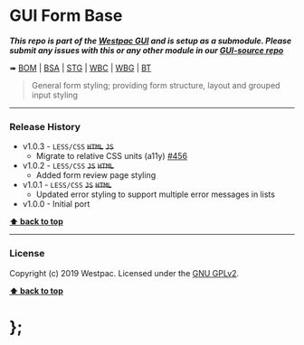GUI Form Base
===========

***This repo is part of the [Westpac GUI](http://gel.westpacgroup.com.au/GUI/) and is setup as a submodule. Please submit any issues with this or any other module in our [GUI-source repo](https://github.com/WestpacCXTeam/GUI-source/issues)***

➠
[BOM](http://westpaccxteam.github.io/GUI-form-base/tests/BOM/) |
[BSA](http://westpaccxteam.github.io/GUI-form-base/tests/BSA/) |
[STG](http://westpaccxteam.github.io/GUI-form-base/tests/STG/) |
[WBC](http://westpaccxteam.github.io/GUI-form-base/tests/WBC/) |
[WBG](http://westpaccxteam.github.io/GUI-form-base/tests/WBG/) |
[BT](http://westpaccxteam.github.io/GUI-form-base/tests/BT/)

> General form styling; providing form structure, layout and grouped input styling

----------------------------------------------------------------------------------------------------------------------------------------------------------------


### Release History

* v1.0.3 - `LESS/CSS` ~~`HTML`~~ ~~`JS`~~
	* Migrate to relative CSS units (a11y)
		[#456](https://github.com/WestpacCXTeam/GUI-source/issues/456)
* v1.0.2 - `LESS/CSS` ~~`JS`~~ ~~`HTML`~~
	* Added form review page styling
* v1.0.1 - `LESS/CSS` ~~`JS`~~ ~~`HTML`~~
	* Updated error styling to support multiple error messages in lists
* v1.0.0 - Initial port

**[⬆ back to top](#content)**


----------------------------------------------------------------------------------------------------------------------------------------------------------------


### License

Copyright (c) 2019 Westpac. Licensed under the [GNU GPLv2](https://raw.githubusercontent.com/WestpacCXTeam/GUI-form-base/master/LICENSE). 

**[⬆ back to top](#content)**

# };